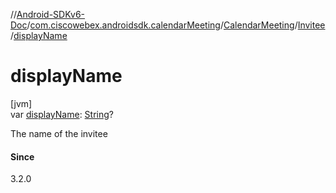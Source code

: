 //[Android-SDKv6-Doc](../../../../index.md)/[com.ciscowebex.androidsdk.calendarMeeting](../../index.md)/[CalendarMeeting](../index.md)/[Invitee](index.md)/[displayName](display-name.md)

# displayName

[jvm]\
var [displayName](display-name.md): [String](https://kotlinlang.org/api/latest/jvm/stdlib/kotlin/-string/index.html)?

The name of the invitee

#### Since

3.2.0
